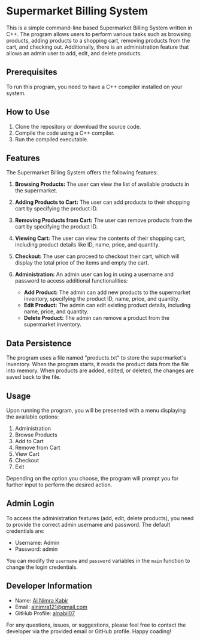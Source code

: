 # Supermarket Billing System

This is a simple command-line based Supermarket Billing System written in C++. The program allows users to perform various tasks such as browsing products, adding products to a shopping cart, removing products from the cart, and checking out. Additionally, there is an administration feature that allows an admin user to add, edit, and delete products.

## Prerequisites

To run this program, you need to have a C++ compiler installed on your system.

## How to Use

1. Clone the repository or download the source code.
2. Compile the code using a C++ compiler.
3. Run the compiled executable.

## Features

The Supermarket Billing System offers the following features:

1. **Browsing Products:** The user can view the list of available products in the supermarket.

2. **Adding Products to Cart:** The user can add products to their shopping cart by specifying the product ID.

3. **Removing Products from Cart:** The user can remove products from the cart by specifying the product ID.

4. **Viewing Cart:** The user can view the contents of their shopping cart, including product details like ID, name, price, and quantity.

5. **Checkout:** The user can proceed to checkout their cart, which will display the total price of the items and empty the cart.

6. **Administration:** An admin user can log in using a username and password to access additional functionalities:

   - **Add Product:** The admin can add new products to the supermarket inventory, specifying the product ID, name, price, and quantity.
   - **Edit Product:** The admin can edit existing product details, including name, price, and quantity.
   - **Delete Product:** The admin can remove a product from the supermarket inventory.

## Data Persistence

The program uses a file named "products.txt" to store the supermarket's inventory. When the program starts, it reads the product data from the file into memory. When products are added, edited, or deleted, the changes are saved back to the file.

## Usage

Upon running the program, you will be presented with a menu displaying the available options:

1. Administration
2. Browse Products
3. Add to Cart
4. Remove from Cart
5. View Cart
6. Checkout
7. Exit

Depending on the option you choose, the program will prompt you for further input to perform the desired action.

## Admin Login

To access the administration features (add, edit, delete products), you need to provide the correct admin username and password. The default credentials are:

- Username: Admin
- Password: admin

You can modify the `username` and `password` variables in the `main` function to change the login credentials.

## Developer Information

- Name:  [Al Nimra Kabir](https://www.facebook.com/alnabil07)
- Email: alnimra121@gmail.com
- GitHub Profile: [alnabil07](https://github.com/alnabil07)

For any questions, issues, or suggestions, please feel free to contact the developer via the provided email or GitHub profile. Happy coading!
